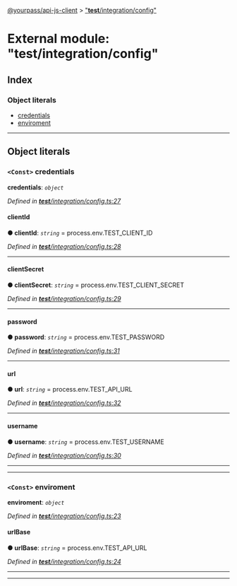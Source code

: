 [@yourpass/api-js-client](../README.md) > ["__test__/integration/config"](../modules/___test___integration_config_.md)

# External module: "__test__/integration/config"

## Index

### Object literals

* [credentials](___test___integration_config_.md#credentials)
* [enviroment](___test___integration_config_.md#enviroment)

---

## Object literals

<a id="credentials"></a>

### `<Const>` credentials

**credentials**: *`object`*

*Defined in [__test__/integration/config.ts:27](https://github.com/yourpass/yourpass-api-js-client/blob/6ee4079/__test__/integration/config.ts#L27)*

<a id="credentials.clientid"></a>

####  clientId

**● clientId**: *`string`* =  process.env.TEST_CLIENT_ID

*Defined in [__test__/integration/config.ts:28](https://github.com/yourpass/yourpass-api-js-client/blob/6ee4079/__test__/integration/config.ts#L28)*

___
<a id="credentials.clientsecret"></a>

####  clientSecret

**● clientSecret**: *`string`* =  process.env.TEST_CLIENT_SECRET

*Defined in [__test__/integration/config.ts:29](https://github.com/yourpass/yourpass-api-js-client/blob/6ee4079/__test__/integration/config.ts#L29)*

___
<a id="credentials.password"></a>

####  password

**● password**: *`string`* =  process.env.TEST_PASSWORD

*Defined in [__test__/integration/config.ts:31](https://github.com/yourpass/yourpass-api-js-client/blob/6ee4079/__test__/integration/config.ts#L31)*

___
<a id="credentials.url"></a>

####  url

**● url**: *`string`* =  process.env.TEST_API_URL

*Defined in [__test__/integration/config.ts:32](https://github.com/yourpass/yourpass-api-js-client/blob/6ee4079/__test__/integration/config.ts#L32)*

___
<a id="credentials.username"></a>

####  username

**● username**: *`string`* =  process.env.TEST_USERNAME

*Defined in [__test__/integration/config.ts:30](https://github.com/yourpass/yourpass-api-js-client/blob/6ee4079/__test__/integration/config.ts#L30)*

___

___
<a id="enviroment"></a>

### `<Const>` enviroment

**enviroment**: *`object`*

*Defined in [__test__/integration/config.ts:23](https://github.com/yourpass/yourpass-api-js-client/blob/6ee4079/__test__/integration/config.ts#L23)*

<a id="enviroment.urlbase"></a>

####  urlBase

**● urlBase**: *`string`* =  process.env.TEST_API_URL

*Defined in [__test__/integration/config.ts:24](https://github.com/yourpass/yourpass-api-js-client/blob/6ee4079/__test__/integration/config.ts#L24)*

___

___

